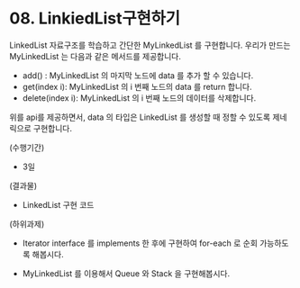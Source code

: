 # 08. LinkiedList구현하기

LinkedList 자료구조를 학습하고 간단한 MyLinkedList 를 구현합니다. 우리가 만드는 MyLinkedList 는 다음과 같은 메서드를 제공합니다.

* add() : MyLinkedList 의 마지막 노드에 data 를 추가 할 수 있습니다.
* get(index i): MyLinkedList 의 i 번째 노드의 data 를 return 합니다. 
* delete(index i): MyLinkedList 의 i 번째 노드의 데이터를 삭제합니다.

위를 api를 제공하면서, data 의 타입은 LinkedList 를 생성할 때 정할 수 있도록 제네릭으로 구현합니다.

(수행기간)

* 3일

(결과물)

* LinkedList 구현 코드

(하위과제)

* Iterator interface 를 implements 한 후에 구현하여 for-each 로 순회 가능하도록 해봅시다.

* MyLinkedList 를 이용해서 Queue 와 Stack 을 구현해봅시다.
